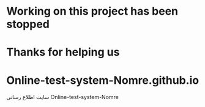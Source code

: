 # Working on this project has been stopped
# Thanks for helping us
# Online-test-system-Nomre.github.io
سایت اطلاع رسانی Online-test-system-Nomre
